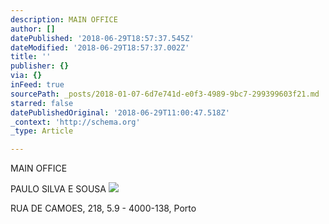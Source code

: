 ```yaml
---
description: MAIN OFFICE
author: []
datePublished: '2018-06-29T18:57:37.545Z'
dateModified: '2018-06-29T18:57:37.002Z'
title: ''
publisher: {}
via: {}
inFeed: true
sourcePath: _posts/2018-01-07-6d7e741d-e0f3-4989-9bc7-299399603f21.md
starred: false
datePublishedOriginal: '2018-06-29T11:00:47.518Z'
_context: 'http://schema.org'
_type: Article

---
```

MAIN OFFICE

PAULO SILVA E SOUSA
![](https://imgflo.herokuapp.com/graph/2b2431f8e7ba7b0/a94eb7377a3e9a00cb4719c385b8a752/croprotate.jpg?cropheight=1639&cropwidth=2760&degrees=0&input=https%3A%2F%2Fthe-grid-user-content.s3-us-west-2.amazonaws.com%2F79769713-8695-4cbc-92e1-fd2cdf0eeb41.jpg&x=0&y=0)

RUA DE CAMOES, 218, 5.9 - 4000-138, Porto